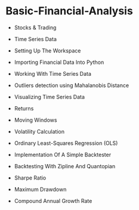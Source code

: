 # Basic-Financial-Analysis

- Stocks & Trading

- Time Series Data

- Setting Up The Workspace

- Importing Financial Data Into Python

- Working With Time Series Data

- Outliers detection using Mahalanobis Distance

- Visualizing Time Series Data

- Returns

- Moving Windows

- Volatility Calculation

- Ordinary Least-Squares Regression (OLS)

- Implementation Of A Simple Backtester

- Backtesting With Zipline And Quantopian

- Sharpe Ratio

- Maximum Drawdown

- Compound Annual Growth Rate
